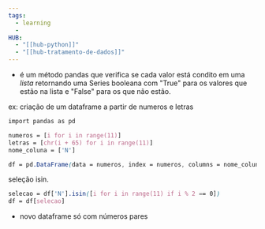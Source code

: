 ```yaml
---
tags:
  - learning
  - 
HUB:
  - "[[hub-python]]"
  - "[[hub-tratamento-de-dados]]"
---
```


-  é um método pandas que verifica se cada valor  está condito em  uma *lista* retornando uma Series booleana com "True" para os valores que estão na lista e "False" para os que não estão.

ex: 
criação de um dataframe a partir de numeros e letras
```css
import pandas as pd

numeros = [i for i in range(11)]
letras = [chr(i + 65) for i in range(11)]
nome_coluna = ['N']

df = pd.DataFrame(data = numeros, index = numeros, columns = nome_coluna)
```

seleção isin.

```css
selecao = df['N'].isin([i for i in range(11) if i % 2 == 0])
df = df[selecao]
```
- novo dataframe só com números pares